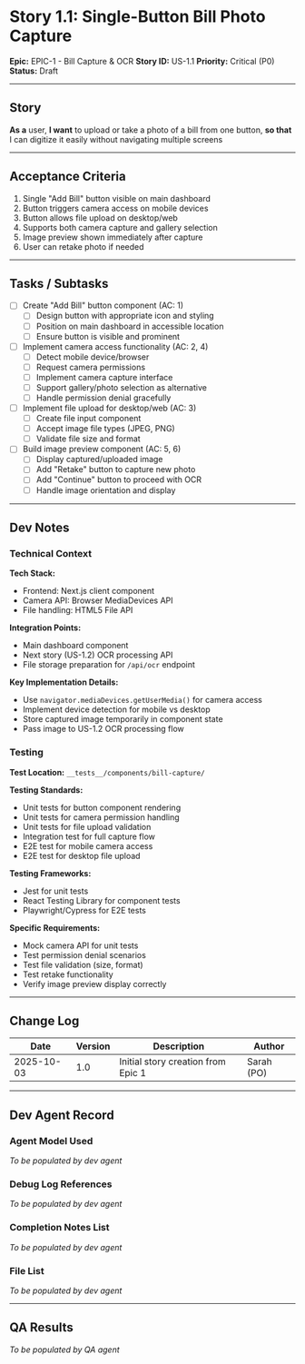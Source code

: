 # Story 1.1: Single-Button Bill Photo Capture

**Epic:** EPIC-1 - Bill Capture & OCR
**Story ID:** US-1.1
**Priority:** Critical (P0)
**Status:** Draft

---

## Story

**As a** user,
**I want** to upload or take a photo of a bill from one button,
**so that** I can digitize it easily without navigating multiple screens

---

## Acceptance Criteria

1. Single "Add Bill" button visible on main dashboard
2. Button triggers camera access on mobile devices
3. Button allows file upload on desktop/web
4. Supports both camera capture and gallery selection
5. Image preview shown immediately after capture
6. User can retake photo if needed

---

## Tasks / Subtasks

- [ ] Create "Add Bill" button component (AC: 1)
  - [ ] Design button with appropriate icon and styling
  - [ ] Position on main dashboard in accessible location
  - [ ] Ensure button is visible and prominent

- [ ] Implement camera access functionality (AC: 2, 4)
  - [ ] Detect mobile device/browser
  - [ ] Request camera permissions
  - [ ] Implement camera capture interface
  - [ ] Support gallery/photo selection as alternative
  - [ ] Handle permission denial gracefully

- [ ] Implement file upload for desktop/web (AC: 3)
  - [ ] Create file input component
  - [ ] Accept image file types (JPEG, PNG)
  - [ ] Validate file size and format

- [ ] Build image preview component (AC: 5, 6)
  - [ ] Display captured/uploaded image
  - [ ] Add "Retake" button to capture new photo
  - [ ] Add "Continue" button to proceed with OCR
  - [ ] Handle image orientation and display

---

## Dev Notes

### Technical Context

**Tech Stack:**
- Frontend: Next.js client component
- Camera API: Browser MediaDevices API
- File handling: HTML5 File API

**Integration Points:**
- Main dashboard component
- Next story (US-1.2) OCR processing API
- File storage preparation for `/api/ocr` endpoint

**Key Implementation Details:**
- Use `navigator.mediaDevices.getUserMedia()` for camera access
- Implement device detection for mobile vs desktop
- Store captured image temporarily in component state
- Pass image to US-1.2 OCR processing flow

### Testing

**Test Location:** `__tests__/components/bill-capture/`

**Testing Standards:**
- Unit tests for button component rendering
- Unit tests for camera permission handling
- Unit tests for file upload validation
- Integration test for full capture flow
- E2E test for mobile camera access
- E2E test for desktop file upload

**Testing Frameworks:**
- Jest for unit tests
- React Testing Library for component tests
- Playwright/Cypress for E2E tests

**Specific Requirements:**
- Mock camera API for unit tests
- Test permission denial scenarios
- Test file validation (size, format)
- Test retake functionality
- Verify image preview display correctly

---

## Change Log

| Date | Version | Description | Author |
|------|---------|-------------|--------|
| 2025-10-03 | 1.0 | Initial story creation from Epic 1 | Sarah (PO) |

---

## Dev Agent Record

### Agent Model Used

_To be populated by dev agent_

### Debug Log References

_To be populated by dev agent_

### Completion Notes List

_To be populated by dev agent_

### File List

_To be populated by dev agent_

---

## QA Results

_To be populated by QA agent_
